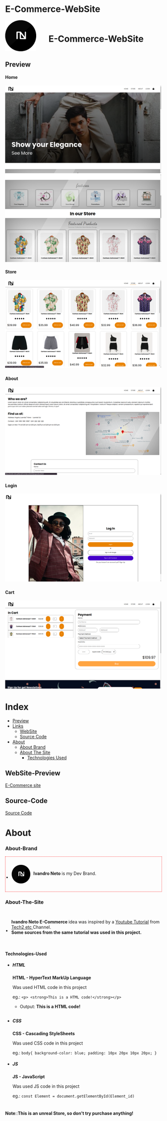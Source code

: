 # E-Commerce-WebSite
<div style="
display: flex; 
align-items: center; 
gap: 40px;  
margin-bottom:30px;
">
        <img 
        src="images/icons/logo_white_background.png" width="100px" 
        alt="Ivandro Neto Logo"
        /> 
        <h1>
        E-Commerce-WebSite
        </h1>
</div>

## Preview
#### Home
![Home](/Screenshots/home1.png)
![Home](/Screenshots/home2.png)

#### Store 

![Store](/Screenshots/store1.png)

### 

#### About
![About](/Screenshots/about1.png)

### 

#### Login
![Login](/Screenshots/login.png)

### 

#### Cart
![Cart](/Screenshots/cart.png)

##
# Index
- [Preview](##Preview)
- [Links](#Links)
    - [WebSite](##WebSite-Preview)
    - [Source Code](##Source-Code)
- [About](#About)
    - [About Brand](###About-Brand)
    - [About The Site](###About-The-Site)
        - [Technologies Used](####Technologies-Used)

## 

## WebSite-Preview

[E-Commerce site](https://ivandro-neto.github.io/E-Commerce-WebSite/)

## Source-Code
[Source Code](https://github.com/ivandro-neto/E-Commerce-WebSite.git)
# About

### About-Brand

<div style="
display: flex;
width: 100%; 
align-items: center;
gap: 10px; 
border: 1px dotted red; 
">     <p
        style="
        font-size:2.5em;
            "
        >.
        </p>  
        <img src="images/icons/logo_white_background.png" 
        width="60px" 
        alt="Ivandro Neto Logo"
        /> 
        <p 
        style="margin-top: 10px"
        >
        <strong>
        Ivandro Neto
        </strong>
         is my Dev Brand.
        </p>
</div>

### About-The-Site

<div style="
    display: flex; 
    align-items: center;
    gap: 10px;  
    ">     
    <p
        style="
        font-size:2.5em;
            "
        >.
        </p>   
        <p 
        style="margin-top: 10px"
        >
        <strong>
        Ivandro Neto E-Commerce
        </strong>
         idea was inspired by a 
         <a href=https://www.youtube.com/watch?v=P8YuWEkTeuE&t=115s>Youtube Tutorial</a>
          from 
          <a href=https://www.youtube.com/c/Tech2etc>
          Tech2 etc
          </a> 
          Channel.
          <br/>
        <strong>
        Some sources from the same tutorial was used in this project.
        </strong>     
    </p>
</div>

#### Technologies-Used

- ##### HTML   
    **HTML - HyperText MarkUp Language**
    
    Was used HTML code in this project
    
    eg.:
    `<p> <strong>This is a HTML code!</strong></p>`
    
    - Output: **This is a HTML code!**

##

- ##### CSS   
    **CSS - Cascading StyleSheets**
    
    Was used CSS code in this project
    
    eg.:
    `body{
        background-color: blue;
        padding: 10px 20px 10px 20px;
        }`
- ##### JS   
    **JS - JavaScript**
    
    Was used JS code in this project
    
    eg.:
    `const Element = document.getElementById(Element_id)
    `
#    

###

**Note**::**This is an unreal Store, so don't try purchase anything!** 